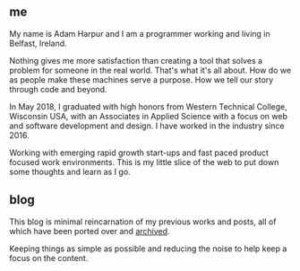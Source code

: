 ## me

My name is Adam Harpur and I am a programmer working and living in Belfast, Ireland. 

Nothing gives me more satisfaction than creating a tool that solves a problem for someone in the real world.
That's what it's all about. How do we as people make these machines serve a purpose. How we tell our story
through code and beyond.

In May 2018, I graduated with high honors from Western Technical College, Wisconsin USA, with an Associates in Applied Science with a focus on web and software development and design. I have worked in the industry since 2016.

Working with emerging rapid growth start-ups and fast paced product focused work environments. This is my little slice of the web to put down some thoughts and learn as I go.

## blog

This blog is minimal reincarnation of my previous works and posts, all of which have been ported over and [archived](https://adam.harpur.io/archive).

Keeping things as simple as possible and reducing the noise to help keep a focus on the content.